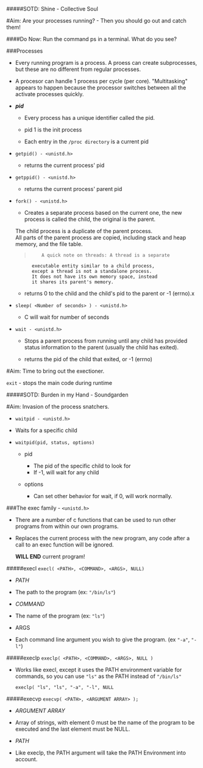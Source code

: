#####SOTD: Shine - Collective Soul

#Aim: Are your processes running? - Then you should go out and catch them!

####Do Now: Run the command ps in a terminal. What do you see?

###Processes
 - Every running program is a process. A proess can create subprocesses, but these are no different from regular processes.

 - A procesor can handle 1 process per cycle (per core). "Multitasking" appears to happen because the processor switches between all the activate processes quickly.

  - _**pid**_
    - Every process has a unique identifier called the pid.

	 - pid 1 is the init process

	 - Each entry in the `/proc directory` is a current pid

  - `getpid() - <unistd.h>`
    - returns the current process' pid

  - `getppid() - <unistd.h>`
    - returns the current process' parent pid

  - `fork() - <unistd.h>`
	 - Creates a separate process based on the current one, the new process is called the child, the original is the parent.

	The child process is a duplicate of the parent process.  
	All parts of the parent process are copied, including stack and heap memory, and the file table.

	>		  A quick note on threads: A thread is a separate
			  executable entity similar to a child process,
			  except a thread is not a standalone process.
			  It does not have its own memory space, instead
			  it shares its parent's memory.

    - returns 0 to the child and the child's pid to the parent or -1 (errno).x

  - `sleep( <Number of seconds> ) - <unistd.h>`

    - C will wait for number of seconds

  - `wait - <unistd.h>`
    - Stops a parent process from running until any child has provided status information to the parent (usually the child has exited).

    - returns the pid of the child that exited, or -1 (errno)

#Aim: Time to bring out the exectioner.

`exit` - stops the main code during runtime


#####SOTD: Burden in my Hand - Soundgarden

#Aim: Invasion of the process snatchers.

- `waitpid - <unistd.h>`

 - Waits for a specific child

  - `waitpid(pid, status, options)`
    - pid
      - The pid of the specific child to look for
      - If -1, will wait for any child

    - options
      - Can set other behavior for wait, if 0, will work normally.

###The exec family - `<unistd.h>`

 - There are a number of c functions that can be used to run other programs from within our own programs.

 - Replaces the current process with the new program, any code after a call to an exec function will be ignored.

    **WILL END** current program!

#####execl
	`execl( <PATH>, <COMMAND>, <ARGS>, NULL)`

 - _PATH_
  - The path to the program (ex: `"/bin/ls"`)

 - _COMMAND_
  - The name of the program (ex: `"ls"`)

 - ARGS
  - Each command line argument you wish to give the program. (ex `"-a"`, `"-l"`)

#####execlp
	`execlp( <PATH>, <COMMAND>, <ARGS>, NULL )`

 - Works like execl, except it uses the PATH environment variable for commands, so you can use `"ls"` as the PATH instead of `"/bin/ls"`

	`execlp( "ls", "ls", "-a", "-l", NULL`

#####execvp
	`execvp( <PATH>, <ARGUMENT ARRAY> );`

 - _ARGUMENT ARRAY_
  - Array of strings, with element 0 must be the name of the program to be executed and the last element must be NULL.

 - _PATH_
  -	Like execlp, the PATH argument will take the PATH Environment into account.


